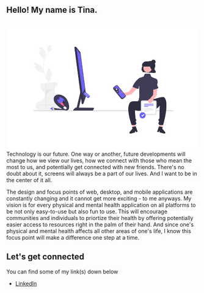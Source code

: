 ## Hello! My name is Tina.

<br />

<img align="right" alt="GIF" src="/images/undraw_creativity.png" width="500" height="320" />

Technology is our future. One way or another, future developments will change how we view our lives, how we connect with those who mean the most to us, and potentially get connected with new friends. There's no doubt about it, screens will always be a part of our lives. And I want to be in the center of it all.

The design and focus points of web, desktop, and mobile applications are constantly changing and it cannot get more exciting - to me anyways. My vision is for every physical and mental health application on all platforms to be not only easy-to-use but also fun to use. This will encourage communities and individuals to priortize their health by offering potentially easier access to resources right in the palm of their hand. And since one's physical and mental health affects all other areas of one's life, I know this focus point will make a difference one step at a time.

## Let's get connected

You can find some of my link(s) down below
* [LinkedIn](https://www.linkedin.com/in/tina-huynh-59b433168/)
